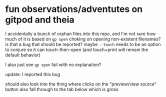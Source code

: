 # fun observations/adventutes on gitpod and theia

I accidentally a bunch of orphan files into this repo, and I'm not sure how much of it is based on `gp open` choking on opening non-existent filenames? is that a bug that should be reported? maybe `--touch` needs to be an option to conjure so it can touch-then-open (and touch+print will remain the default behavior)

I also just see `gp open` fail with no explanation?

update: I reported this bug

should also look into the thing where clicks on the "preview/view source" button also fall through to the tab below which is gross
